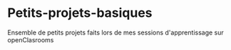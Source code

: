 # Petits-projets-basiques
Ensemble de petits projets faits lors de mes sessions d'apprentissage sur openClasrooms
